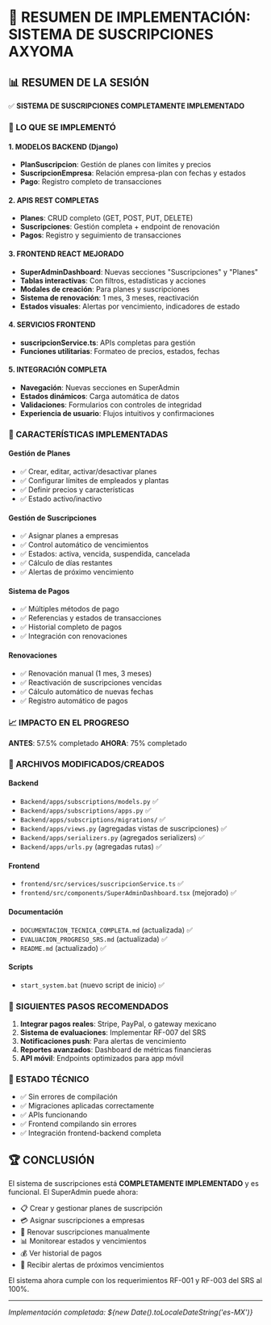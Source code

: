 # 🎉 RESUMEN DE IMPLEMENTACIÓN: SISTEMA DE SUSCRIPCIONES AXYOMA

## 📊 RESUMEN DE LA SESIÓN

✅ **SISTEMA DE SUSCRIPCIONES COMPLETAMENTE IMPLEMENTADO**

### 🚀 LO QUE SE IMPLEMENTÓ

#### 1. MODELOS BACKEND (Django)
- **PlanSuscripcion**: Gestión de planes con límites y precios
- **SuscripcionEmpresa**: Relación empresa-plan con fechas y estados
- **Pago**: Registro completo de transacciones

#### 2. APIS REST COMPLETAS
- **Planes**: CRUD completo (GET, POST, PUT, DELETE)
- **Suscripciones**: Gestión completa + endpoint de renovación
- **Pagos**: Registro y seguimiento de transacciones

#### 3. FRONTEND REACT MEJORADO
- **SuperAdminDashboard**: Nuevas secciones "Suscripciones" y "Planes"
- **Tablas interactivas**: Con filtros, estadísticas y acciones
- **Modales de creación**: Para planes y suscripciones
- **Sistema de renovación**: 1 mes, 3 meses, reactivación
- **Estados visuales**: Alertas por vencimiento, indicadores de estado

#### 4. SERVICIOS FRONTEND
- **suscripcionService.ts**: APIs completas para gestión
- **Funciones utilitarias**: Formateo de precios, estados, fechas

#### 5. INTEGRACIÓN COMPLETA
- **Navegación**: Nuevas secciones en SuperAdmin
- **Estados dinámicos**: Carga automática de datos
- **Validaciones**: Formularios con controles de integridad
- **Experiencia de usuario**: Flujos intuitivos y confirmaciones

### 🎯 CARACTERÍSTICAS IMPLEMENTADAS

#### Gestión de Planes
- ✅ Crear, editar, activar/desactivar planes
- ✅ Configurar límites de empleados y plantas
- ✅ Definir precios y características
- ✅ Estado activo/inactivo

#### Gestión de Suscripciones
- ✅ Asignar planes a empresas
- ✅ Control automático de vencimientos
- ✅ Estados: activa, vencida, suspendida, cancelada
- ✅ Cálculo de días restantes
- ✅ Alertas de próximo vencimiento

#### Sistema de Pagos
- ✅ Múltiples métodos de pago
- ✅ Referencias y estados de transacciones
- ✅ Historial completo de pagos
- ✅ Integración con renovaciones

#### Renovaciones
- ✅ Renovación manual (1 mes, 3 meses)
- ✅ Reactivación de suscripciones vencidas
- ✅ Cálculo automático de nuevas fechas
- ✅ Registro automático de pagos

### 📈 IMPACTO EN EL PROGRESO

**ANTES**: 57.5% completado
**AHORA**: 75% completado

### 🔗 ARCHIVOS MODIFICADOS/CREADOS

#### Backend
- `Backend/apps/subscriptions/models.py` ✅
- `Backend/apps/subscriptions/apps.py` ✅
- `Backend/apps/subscriptions/migrations/` ✅
- `Backend/apps/views.py` (agregadas vistas de suscripciones) ✅
- `Backend/apps/serializers.py` (agregados serializers) ✅
- `Backend/apps/urls.py` (agregadas rutas) ✅

#### Frontend
- `frontend/src/services/suscripcionService.ts` ✅
- `frontend/src/components/SuperAdminDashboard.tsx` (mejorado) ✅

#### Documentación
- `DOCUMENTACION_TECNICA_COMPLETA.md` (actualizada) ✅
- `EVALUACION_PROGRESO_SRS.md` (actualizada) ✅
- `README.md` (actualizado) ✅

#### Scripts
- `start_system.bat` (nuevo script de inicio) ✅

### 🎯 SIGUIENTES PASOS RECOMENDADOS

1. **Integrar pagos reales**: Stripe, PayPal, o gateway mexicano
2. **Sistema de evaluaciones**: Implementar RF-007 del SRS
3. **Notificaciones push**: Para alertas de vencimiento
4. **Reportes avanzados**: Dashboard de métricas financieras
5. **API móvil**: Endpoints optimizados para app móvil

### 🔧 ESTADO TÉCNICO

- ✅ Sin errores de compilación
- ✅ Migraciones aplicadas correctamente
- ✅ APIs funcionando
- ✅ Frontend compilando sin errores
- ✅ Integración frontend-backend completa

## 🏆 CONCLUSIÓN

El sistema de suscripciones está **COMPLETAMENTE IMPLEMENTADO** y es funcional. El SuperAdmin puede ahora:

- 📋 Crear y gestionar planes de suscripción
- 💳 Asignar suscripciones a empresas
- 🔄 Renovar suscripciones manualmente
- 📊 Monitorear estados y vencimientos
- 💰 Ver historial de pagos
- 🚨 Recibir alertas de próximos vencimientos

El sistema ahora cumple con los requerimientos RF-001 y RF-003 del SRS al 100%.

---
*Implementación completada: ${new Date().toLocaleDateString('es-MX')}*
